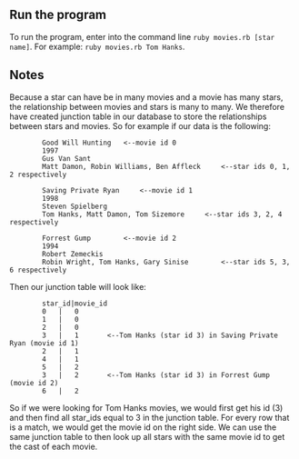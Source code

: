 ## Run the program
To run the program, enter into the command line `ruby movies.rb [star name]`. For example: `ruby movies.rb Tom Hanks`.

## Notes
Because a star can have be in many movies and a movie has many stars, the relationship between movies and stars is many to many.
We therefore have created junction table in our database to store the relationships between stars and movies. So for example if our data is the following:

			Good Will Hunting	<--movie id 0
			1997
			Gus Van Sant
			Matt Damon, Robin Williams, Ben Affleck		<--star ids 0, 1, 2 respectively

			Saving Private Ryan 	<--movie id 1
			1998
			Steven Spielberg
			Tom Hanks, Matt Damon, Tom Sizemore		<--star ids 3, 2, 4 respectively

			Forrest Gump 		<--movie id 2
			1994
			Robert Zemeckis
			Robin Wright, Tom Hanks, Gary Sinise 		<--star ids 5, 3, 6 respectively

Then our junction table will look like:

			star_id|movie_id
			0	|	0
			1	|	0
			2	|	0
			3	|	1		<--Tom Hanks (star id 3) in Saving Private Ryan (movie id 1)
			2	|	1
			4	|	1
			5	|	2
			3	|	2		<--Tom Hanks (star id 3) in Forrest Gump (movie id 2)
			6	|	2

So if we were looking for Tom Hanks movies, we would first get his id (3) and then find all star_ids equal to 3 in the junction table. For every row that is a match, we would get the movie id on the right side. We can use the same junction table to then look up all stars with the same movie id to get the cast of each movie. 


